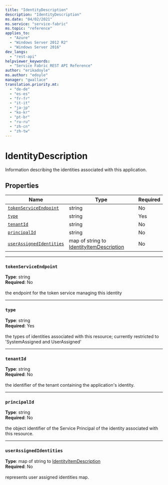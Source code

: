 ```yaml
---
title: "IdentityDescription"
description: "IdentityDescription"
ms.date: "04/02/2021"
ms.service: "service-fabric"
ms.topic: "reference"
applies_to: 
  - "Azure"
  - "Windows Server 2012 R2"
  - "Windows Server 2016"
dev_langs: 
  - "rest-api"
helpviewer_keywords: 
  - "Service Fabric REST API Reference"
author: "erikadoyle"
ms.author: "edoyle"
manager: "gwallace"
translation.priority.mt: 
  - "de-de"
  - "es-es"
  - "fr-fr"
  - "it-it"
  - "ja-jp"
  - "ko-kr"
  - "pt-br"
  - "ru-ru"
  - "zh-cn"
  - "zh-tw"
---
```

# IdentityDescription

Information describing the identities associated with this application.

## Properties
| Name | Type | Required |
| --- | --- | --- |
| [`tokenServiceEndpoint`](#tokenserviceendpoint) | string | No |
| [`type`](#type) | string | Yes |
| [`tenantId`](#tenantid) | string | No |
| [`principalId`](#principalid) | string | No |
| [`userAssignedIdentities`](#userassignedidentities) | map of string to [IdentityItemDescription](sfclient-model-identityitemdescription.md) | No |

____
### `tokenServiceEndpoint`
__Type__: string <br/>
__Required__: No<br/>
<br/>
the endpoint for the token service managing this identity

____
### `type`
__Type__: string <br/>
__Required__: Yes<br/>
<br/>
the types of identities associated with this resource; currently restricted to 'SystemAssigned and UserAssigned'

____
### `tenantId`
__Type__: string <br/>
__Required__: No<br/>
<br/>
the identifier of the tenant containing the application's identity.

____
### `principalId`
__Type__: string <br/>
__Required__: No<br/>
<br/>
the object identifier of the Service Principal of the identity associated with this resource.

____
### `userAssignedIdentities`
__Type__: map of string to [IdentityItemDescription](sfclient-model-identityitemdescription.md) <br/>
__Required__: No<br/>
<br/>
represents user assigned identities map.
